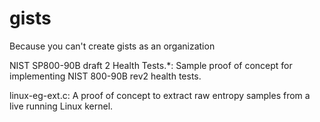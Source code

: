 # gists
Because you can't create gists as an organization

NIST SP800-90B draft 2 Health Tests.\*: Sample proof of concept for implementing NIST 800-90B rev2 health tests.

linux-eg-ext.c: A proof of concept to extract raw entropy samples from a live running Linux kernel.
